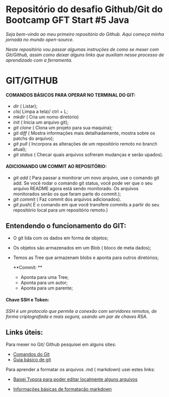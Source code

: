 # Repositório do desafio Github/Git do Bootcamp GFT Start #5 Java





*Seja bem-vindo ao meu primeiro repositório do Github. Aqui começa minha jornada no mundo open-source.*



*Neste repositório vou passar algumas instruções de como se mexer com Git/Github, assim como deixar alguns links que auxiliam nesse processo de aprendizado com a ferramenta.*



# GIT/GITHUB



#### **COMANDOS BÁSICOS PARA OPERAR NO TERMINAL DO GIT**:



* *dir* ( Listar);
* *cls*( Limpa a tela)/ ctrl + L;
* *mkdir* ( Cria um nomo diretório)
* *init* ( Inicia um arquivo git);
* *git clone* ( Clona um projeto para sua maquina);
* *git diff* ( Mostra informações mais detalhadamente, mostra sobre os patchs do arquivo);
* *git pull* ( Incorpora as alterações de um repositório remoto no branch atual);
* *git status* ( Checar quais arquivos sofreram mudanças e serão upados).

#### **ADICIONANDO UM COMMIT AO REPOSITÓRIO:**

* *git add* ( Para passar a monitorar um novo arquivo, use o comando git add. Se você rodar o comando git status, você pode ver que o seu arquivo README agora está sendo monitorado. Os arquivos monitorados serão os que faram parte do commit.);
* *git commit* ( Faz commit dos arquivos adicionados).  
* *git push*( É o comando em que você transfere commits a partir do seu repositório local para um repositório remoto.)

## Entendendo o funcionamento do GIT:

* O git lida com os dados em forma de objetos;

* Os objetos são armazenados em um Blob ( bloco de meta dados);

* Temos as Tree que armazenam blobs e aponta para outros diretórios;

  **Commit: **

  * Aponta para uma Tree;
  * Aponta para um autor;
  * Aponta para um parente;

#### Chave SSH e Token: 

*SSH é um protocolo que permite a conexão com servidores remotos, de forma criptografada e mais segura, usando um par de chaves RSA.*



## Links úteis: 



Para mexer no Git/ Github pesquisei em alguns sites:

* [Comandos do Git](https://comandosgit.github.io/)
* [Guia básico de git ](https://dev.to/alanfabricio/atualizando-seu-projeto-no-github-3ap8)



Para aprender a formatar os arquivos .md ( markdown) usei estes links: 

* [Baixei Typora para poder editar localmente alguns arquivos](https://typora.io/)

* [Informações básicas de formatação markdown](https://docs.pipz.com/central-de-ajuda/learning-center/guia-basico-de-markdown#open)

  

